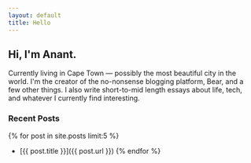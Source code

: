 ```yaml
---
layout: default
title: Hello
---
```


## Hi, I'm Anant.
Currently living in Cape Town — possibly the most beautiful city in the world.
I'm the creator of the no-nonsense blogging platform, Bear, and a few other things.
I also write short-to-mid length essays about life, tech, and whatever I currently find interesting.

### Recent Posts
{% for post in site.posts limit:5 %}
  - [{{ post.title }}]({{ post.url }})
{% endfor %}